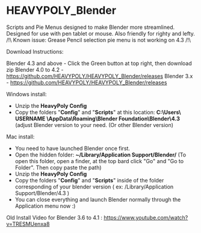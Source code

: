 # HEAVYPOLY_Blender

Scripts and Pie Menus designed to make Blender more streamlined.  Designed for use with pen tablet or mouse.  Also friendly for righty and lefty.
/!\ Known issue: Grease Pencil selection pie menu is not working on 4.3 /!\


Download Instructions:

Blender 4.3 and above - Click the Green button at top right, then download zip
Blender 4.0 to 4.2 - https://github.com/HEAVYPOLY/HEAVYPOLY_Blender/releases
Blender 3.x - https://github.com/HEAVYPOLY/HEAVYPOLY_Blender/releases


Windows install:
- Unzip the **HeavyPoly Config**
- Copy the folders "**Config**" and "**Scripts**" at this location: **C:\Users\ USERNAME \AppData\Roaming\Blender Foundation\Blender\4.3** (adjust Blender version to your need.
(Or other Blender version)

Mac install:
- You need to have launched Blender once first.
- Open the hidden folder: **~/Library/Application Support/Blender/** (To open this folder, open a finder, at the top bard click "Go" and "Go to Folder". Then copy paste the path)
- Unzip the **HeavyPoly Config**
- Copy the folders "**Config**" and "**Scripts**" inside of the folder corresponding of your blender version ( ex: /Library/Application Support/Blender/4.3 )
- You can close everything and launch Blender normally through the Application menu now :)


Old Install Video  for Blender 3.6 to 4.1 :  https://www.youtube.com/watch?v=TRESMUenxa8
